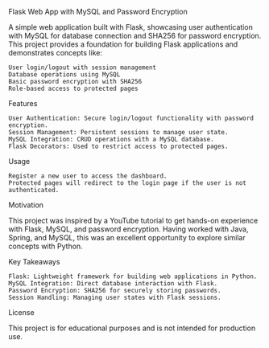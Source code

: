 Flask Web App with MySQL and Password Encryption

A simple web application built with Flask, showcasing user authentication with MySQL for database connection and SHA256 for password encryption. 
This project provides a foundation for building Flask applications and demonstrates concepts like:

    User login/logout with session management
    Database operations using MySQL
    Basic password encryption with SHA256
    Role-based access to protected pages

Features

    User Authentication: Secure login/logout functionality with password encryption.
    Session Management: Persistent sessions to manage user state.
    MySQL Integration: CRUD operations with a MySQL database.
    Flask Decorators: Used to restrict access to protected pages.
    
Usage

    Register a new user to access the dashboard.
    Protected pages will redirect to the login page if the user is not authenticated.

Motivation

This project was inspired by a YouTube tutorial to get hands-on experience with Flask, MySQL, and password encryption. 
Having worked with Java, Spring, and MySQL, this was an excellent opportunity to explore similar concepts with Python.

Key Takeaways

    Flask: Lightweight framework for building web applications in Python.
    MySQL Integration: Direct database interaction with Flask.
    Password Encryption: SHA256 for securely storing passwords.
    Session Handling: Managing user states with Flask sessions.

License

This project is for educational purposes and is not intended for production use.
    

